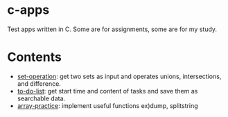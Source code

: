 # c-apps
Test apps written in C.
Some are for assignments, some are for my study.

Contents
=========
- [set-operation](https://github.com/potados99/c-apps/tree/master/set-operation): 
get two sets as input and operates unions, intersections, and difference.
- [to-do-list](https://github.com/potados99/c-apps/tree/master/to-do-list): 
get start time and content of tasks and save them as searchable data.
- [array-practice](https://github.com/potados99/c-apps/tree/master/array-practice): 
implement useful functions ex)dump, splitstring 
